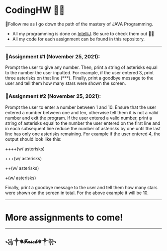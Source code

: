 # CodingHW 🍟🍔
💎Follow me as I go down the path of the mastery of JAVA Programming.

+ All my programming is done on [IntelliJ](https://www.jetbrains.com/idea/). Be sure to check them out 🍟🍔
+ All my code for each assignment can be found in this repository.

***
### 🧊Assignment #1 (November 25, 2021): 
Prompt the user to give any number. Then, print a string of asterisks equal to the number the user inputted. For example, if the user entered 3, print three asterisks on that line (***).
Finally, print a goodbye message to the user and tell them how many stars were shown the screen.

### 🧊Assignment #2 (November 25, 2021): 
Prompt the user to enter a number between 1 and 10. Ensure that the user entered a number between one and ten, otherwise tell them it is not a valid number and exit the program.
If the user entered a valid number, print a string of asterisks equal to the number the user entered on the first line and in each subsequent line reduce the number of asterisks 
by one until the last line has only one asterisks remaining. For example if the user entered 4, the output should look like this:

++++(w/ asterisks)

+++(w/ asterisks)

++(w/ asterisks)

+(w/ asterisks)

Finally, print a goodbye message to the user and tell them how many stars were shown on the screen in total. For the above example it will be 10.

 
***
# More assignments to come!
***


###  ꧁༒☬𝓕𝓾𝓼𝓮𝓱☬༒꧂
